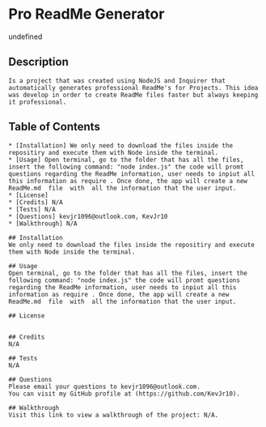 # Pro ReadMe Generator
  undefined

  
   ## Description
    Is a project that was created using NodeJS and Inquirer that automatically generates professional ReadMe's for Projects. This idea was develop in order to create ReadMe files faster but always keeping it professional.

   ## Table of Contents
    * [Installation] We only need to download the files inside the repositiry and execute them with Node inside the terminal.
    * [Usage] Open terminal, go to the folder that has all the files, insert the following command: "node index.js" the code will promt questions regarding the ReadMe information, user needs to inpiut all this information as require . Once done, the app will create a new ReadMe.md  file  with  all the information that the user input.
    * [License] 
    * [Credits] N/A
    * [Tests] N/A
    * [Questions] kevjr1096@outlook.com, KevJr10
    * [Walkthrough] N/A
  
    ## Installation
    We only need to download the files inside the repositiry and execute them with Node inside the terminal.

    ## Usage
    Open terminal, go to the folder that has all the files, insert the following command: "node index.js" the code will promt questions regarding the ReadMe information, user needs to inpiut all this information as require . Once done, the app will create a new ReadMe.md  file  with  all the information that the user input.

    ## License
    

    ## Credits
    N/A

    ## Tests
    N/A

    ## Questions
    Please email your questions to kevjr1096@outlook.com.
    You can visit my GitHub profile at (https://github.com/KevJr10).

    ## Walkthrough
    Visit this link to view a walkthrough of the project: N/A.
 